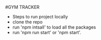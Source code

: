 
#GYM TRACKER 
 - Steps to run project locally
  - clone the repo
  - run 'npm intsall' to load all the packages
  - run 'npm run start' or 'npm start'.
